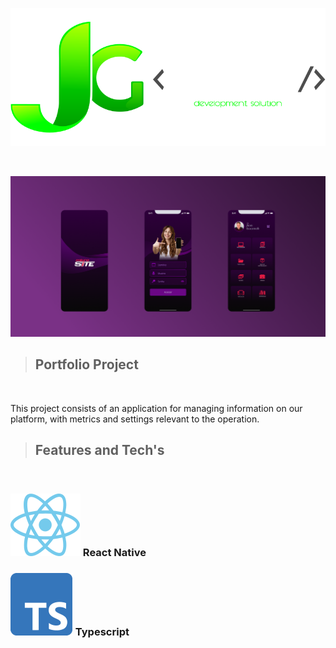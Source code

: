 <div align="center">

![JG - Coding Logo](src/assets/demo/logomarca.svg)

<br>

![Project preview](src/assets/demo/preview.png)

</div>


> ## Portfolio Project
<br>

This project consists of an application for managing information on our platform, with metrics and settings relevant to the operation.

> ## Features and Tech's
<br>

### ![Project preview](src/assets/demo/react-icon.svg) React Native
### ![Project preview](src/assets/demo/ts-icon.svg) Typescript